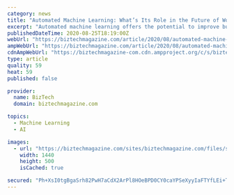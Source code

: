 ```yaml
---
category: news
title: "Automated Machine Learning: What’s Its Role in the Future of Work?"
excerpt: "Automated machine learning offers the potential to improve business outcomes and reduce human error. But what exactly is AutoML, and what does it mean for data scientists?"
publishedDateTime: 2020-08-25T18:19:00Z
webUrl: "https://biztechmagazine.com/article/2020/08/automated-machine-learning-whats-its-role-future-work-perfcon"
ampWebUrl: "https://biztechmagazine.com/article/2020/08/automated-machine-learning-whats-its-role-future-work-perfcon?amp"
cdnAmpWebUrl: "https://biztechmagazine-com.cdn.ampproject.org/c/s/biztechmagazine.com/article/2020/08/automated-machine-learning-whats-its-role-future-work-perfcon?amp"
type: article
quality: 59
heat: 59
published: false

provider:
  name: BizTech
  domain: biztechmagazine.com

topics:
  - Machine Learning
  - AI

images:
  - url: "https://biztechmagazine.com/sites/biztechmagazine.com/files/styles/cdw_hero/public/articles/202008/082520-Automated-Machine-Learning-Perfcon.jpg?itok=E34BEmWH"
    width: 1440
    height: 500
    isCached: true

secured: "Ph+XsI0tgBgaSrh82PwH7aCdX2ArPl8HOeBPD0CY0caYPSeXyyIaFTYfLEi+T/SBYB1SJqadJfjTLmdXgkpFd0Ffibe868SGARKqv2rahhWDEppnc0ucS6PDspJVKjU2PSUkt1sS4bCO9NIxXYjDQDK8iI7mpgr5lDaU5BQoSErsiocoWCtClphIJxUDBNHtz0iSwv/LH91zj6dQKf6WX6jO5Le4u84u4BcEj337VCSPXciSEFWWH2UvOLLRIZCXgv3hCrquPL1gG9Yo/1MAOsEb6Jgxy1abBP3iyuIAqgVcdSI/OLEusgwMokqZmFTY0K/Iq/15C25XiQ5Y98S/tA==;/C6LysiAGdM/04lXIYjWZQ=="
---
```


